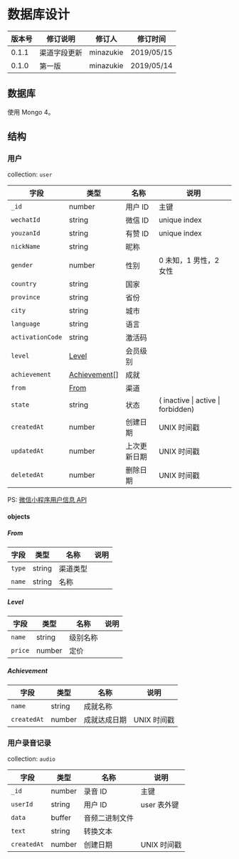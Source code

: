 # 数据库设计

| 版本号 | 修订说明     | 修订人    | 修订时间   |
| ------ | ------------ | --------- | ---------- |
| 0.1.1  | 渠道字段更新 | minazukie | 2019/05/15 |
| 0.1.0  | 第一版       | minazukie | 2019/05/14 |

## 数据库

使用 Mongo 4。

## 结构

### 用户

collection: `user`

| 字段             | 类型                          | 名称         | 说明                               |
| ---------------- | ----------------------------- | ------------ | ---------------------------------- |
| `_id`            | number                        | 用户 ID      | 主键                               |
| `wechatId`       | string                        | 微信 ID      | unique index                       |
| `youzanId`       | string                        | 有赞 ID      | unique index                       |
| `nickName`       | string                        | 昵称         |                                    |
| `gender`         | number                        | 性别         | 0 未知，1 男性，2 女性             |
| `country`        | string                        | 国家         |                                    |
| `province`       | string                        | 省份         |                                    |
| `city`           | string                        | 城市         |                                    |
| `language`       | string                        | 语言         |                                    |
| `activationCode` | string                        | 激活码       |                                    |
| `level`          | [Level](#level)               | 会员级别     |                                    |
| `achievement`    | [Achievement](#achievement)[] | 成就         |                                    |
| `from`           | [From](#from)                 | 渠道         |                                    |
| `state`          | string                        | 状态         | ( inactive \| active \| forbidden) |
| `createdAt`      | number                        | 创建日期     | UNIX 时间戳                        |
| `updatedAt`      | number                        | 上次更新日期 | UNIX 时间戳                        |
| `deletedAt`      | number                        | 删除日期     | UNIX 时间戳                        |

PS: [微信小程序用户信息 API](https://developers.weixin.qq.com/miniprogram/dev/api/UserInfo.html)

#### objects

##### From

| 字段   | 类型   | 名称     | 说明 |
| ------ | ------ | -------- | ---- |
| `type` | string | 渠道类型 |      |
| `name` | string | 名称     |      |

##### Level

| 字段    | 类型   | 名称     | 说明 |
| ------- | ------ | -------- | ---- |
| `name`  | string | 级别名称 |      |
| `price` | number | 定价     |      |

##### Achievement

| 字段        | 类型   | 名称         | 说明        |
| ----------- | ------ | ------------ | ----------- |
| `name`      | string | 成就名称     |             |
| `createdAt` | number | 成就达成日期 | UNIX 时间戳 |

### 用户录音记录

collection: `audio`

| 字段        | 类型   | 名称           | 说明        |
| ----------- | ------ | -------------- | ----------- |
| `_id`       | number | 录音 ID        | 主键        |
| `userId`    | string | 用户 ID        | user 表外键 |
| `data`      | buffer | 音频二进制文件 |             |
| `text`      | string | 转换文本       |             |
| `createdAt` | number | 创建日期       | UNIX 时间戳 |

